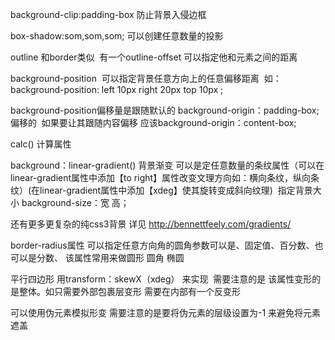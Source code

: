 background-clip:padding-box  防止背景入侵边框

box-shadow:som,som,som; 可以创建任意数量的投影

outline 和border类似  有一个outline-offset 可以指定他和元素之间的距离

background-position  可以指定背景任意方向上的任意偏移距离  如：background-position: left 10px right 20px  top 10px ;

background-position偏移量是跟随默认的 background-origin：padding-box; 偏移的  如果要让其跟随内容偏移 应该background-origin：content-box;

calc() 计算属性 

background：linear-gradient() 背景渐变 可以是定任意数量的条纹属性（可以在linear-gradient属性中添加【to right】属性改变文理方向如：横向条纹，纵向条纹）(在linear-gradient属性中添加【xdeg】使其旋转变成斜向纹理)  指定背景大小 background-size：宽 高；

还有更多更复杂的纯css3背景 详见 http://bennettfeely.com/gradients/

border-radius属性 可以指定任意方向角的圆角参数可以是、固定值、百分数、也可以是分数、 该属性常用来做圆形 圆角 椭圆

平行四边形 用transform：skewX（xdeg） 来实现  需要注意的是 该属性变形的是整体。如只需要外部包裹层变形 需要在内部有一个反变形

可以使用伪元素模拟形变 需要注意的是要将伪元素的层级设置为-1 来避免将元素遮盖



